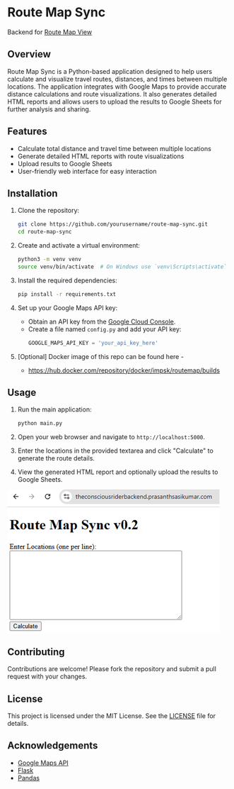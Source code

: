 # Route Map Sync 
Backend for [Route Map View](https://github.com/prasanthsasikumar/RouteMapView)

## Overview
Route Map Sync is a Python-based application designed to help users calculate and visualize travel routes, distances, and times between multiple locations. The application integrates with Google Maps to provide accurate distance calculations and route visualizations. It also generates detailed HTML reports and allows users to upload the results to Google Sheets for further analysis and sharing.

## Features
- Calculate total distance and travel time between multiple locations
- Generate detailed HTML reports with route visualizations
- Upload results to Google Sheets
- User-friendly web interface for easy interaction

## Installation
1. Clone the repository:
    ```sh
    git clone https://github.com/yourusername/route-map-sync.git
    cd route-map-sync
    ```

2. Create and activate a virtual environment:
    ```sh
    python3 -m venv venv
    source venv/bin/activate  # On Windows use `venv\Scripts\activate`
    ```

3. Install the required dependencies:
    ```sh
    pip install -r requirements.txt
    ```

4. Set up your Google Maps API key:
    - Obtain an API key from the [Google Cloud Console](https://console.cloud.google.com/).
    - Create a file named `config.py` and add your API key:
        ```python
        GOOGLE_MAPS_API_KEY = 'your_api_key_here'
        ```
5. [Optional] Docker image of this repo can be found here - 
    - https://hub.docker.com/repository/docker/impsk/routemap/builds


## Usage
1. Run the main application:
    ```sh
    python main.py
    ```

2. Open your web browser and navigate to `http://localhost:5000`.

3. Enter the locations in the provided textarea and click "Calculate" to generate the route details.

4. View the generated HTML report and optionally upload the results to Google Sheets.

![Screenshot](screenshot.png)

## Contributing
Contributions are welcome! Please fork the repository and submit a pull request with your changes.

## License
This project is licensed under the MIT License. See the [LICENSE](http://_vscodecontentref_/14) file for details.

## Acknowledgements
- [Google Maps API](https://developers.google.com/maps/documentation)
- [Flask](https://flask.palletsprojects.com/)
- [Pandas](https://pandas.pydata.org/)
